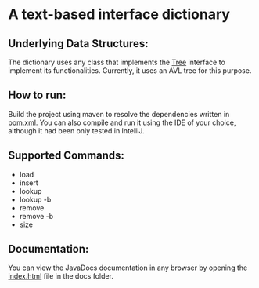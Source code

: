# A text-based interface dictionary
## Underlying Data Structures:
The dictionary uses any class that implements the [Tree](src/main/java/AVL/Tree.java) interface to implement its functionalities.
Currently, it uses an AVL tree for this purpose.

## How to run:
Build the project using maven to resolve the dependencies written in [pom.xml](pom.xml).
You can also compile and run it using the IDE of your choice, although it had been only tested in IntelliJ.

## Supported Commands:
- load
- insert
- lookup
- lookup -b
- remove
- remove -b
- size

## Documentation:
You can view the JavaDocs documentation in any browser by opening the [index.html](docs/index.html) file in the docs folder.
